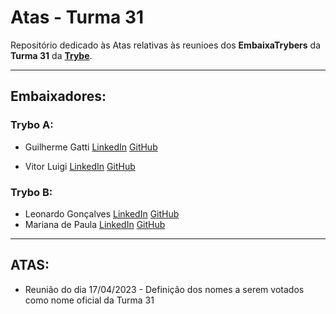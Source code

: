 
# Atas  - Turma 31

Repositório dedicado às Atas relativas às reunioes dos **EmbaixaTrybers** da **Turma 31** da [**Trybe**](https://www.betrybe.com/).

 -----
 
## Embaixadores:

 ### **Trybo A:**
* Guilherme Gatti  [LinkedIn](https://www.linkedin.com/in/guilhermegattimarinho/) [GitHub](https://github.com/guilhermegattimarinho)
    
* Vitor Luigi [LinkedIn](https://www.linkedin.com/in/vitorluigidev/) [GitHub](https://github.com/vitorluigif)

 ### **Trybo B:**
* Leonardo Gonçalves [LinkedIn](https://www.linkedin.com/in/leobacamarte/) [GitHub](https://github.com/Leobacamarte)
* Mariana de Paula  [LinkedIn](https://www.linkedin.com/in/marianapcorrea/) [GitHub](https://github.com/marianapcorrea)

-----

## ATAS:
 * Reunião do dia 17/04/2023 - Definição dos nomes a serem votados como nome oficial da Turma 31

